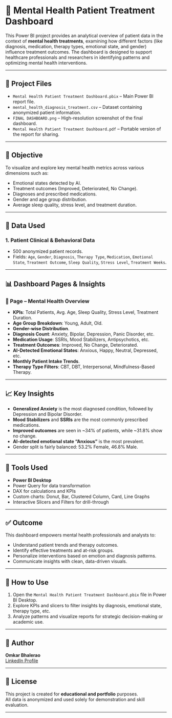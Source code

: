 # 🧠 Mental Health Patient Treatment Dashboard

This Power BI project provides an analytical overview of patient data in the context of **mental health treatments**, examining how different factors (like diagnosis, medication, therapy types, emotional state, and gender) influence treatment outcomes. The dashboard is designed to support healthcare professionals and researchers in identifying patterns and optimizing mental health interventions.

---

## 📁 Project Files

- `Mental Health Patient Treatment Dashboard.pbix` – Main Power BI report file.
- `mental_health_diagnosis_treatment.csv` – Dataset containing anonymized patient information.
- `FINAL DASHBOARD.png` – High-resolution screenshot of the final dashboard.
- `Mental Health Patient Treatment Dashboard.pdf` – Portable version of the report for sharing.

---

## 🎯 Objective

To visualize and explore key mental health metrics across various dimensions such as:
- Emotional states detected by AI.
- Treatment outcomes (Improved, Deteriorated, No Change).
- Diagnoses and prescribed medications.
- Gender and age group distribution.
- Average sleep quality, stress level, and treatment duration.

---

## 📌 Data Used

### 1. Patient Clinical & Behavioral Data
- 500 anonymized patient records.
- Fields: `Age`, `Gender`, `Diagnosis`, `Therapy Type`, `Medication`, `Emotional State`, `Treatment Outcome`, `Sleep Quality`, `Stress Level`, `Treatment Weeks`.

---

## 📊 Dashboard Pages & Insights

### 🔹 Page – Mental Health Overview
- **KPIs**: Total Patients, Avg. Age, Sleep Quality, Stress Level, Treatment Duration.
- **Age Group Breakdown**: Young, Adult, Old.
- **Gender-wise Distribution**.
- **Diagnosis Count**: Anxiety, Bipolar, Depression, Panic Disorder, etc.
- **Medication Usage**: SSRIs, Mood Stabilizers, Antipsychotics, etc.
- **Treatment Outcomes**: Improved, No Change, Deteriorated.
- **AI-Detected Emotional States**: Anxious, Happy, Neutral, Depressed, etc.
- **Monthly Patient Intake Trends**.
- **Therapy Type Filters**: CBT, DBT, Interpersonal, Mindfulness-Based Therapy.

---

## 📈 Key Insights

- **Generalized Anxiety** is the most diagnosed condition, followed by Depression and Bipolar Disorder.
- **Mood Stabilizers** and **SSRIs** are the most commonly prescribed medications.
- **Improved outcomes** are seen in ~34% of patients, while ~31.8% show no change.
- **AI-detected emotional state “Anxious”** is the most prevalent.
- Gender split is fairly balanced: 53.2% Female, 46.8% Male.

---

## 🚀 Tools Used

- **Power BI Desktop**
- Power Query for data transformation
- DAX for calculations and KPIs
- Custom charts: Donut, Bar, Clustered Column, Card, Line Graphs
- Interactive Slicers and Filters for drill-through

---

## ✅ Outcome

This dashboard empowers mental health professionals and analysts to:
- Understand patient trends and therapy outcomes.
- Identify effective treatments and at-risk groups.
- Personalize interventions based on emotion and diagnosis patterns.
- Communicate insights with clean, data-driven visuals.

---

## 📌 How to Use

1. Open the `Mental Health Patient Treatment Dashboard.pbix` file in Power BI Desktop.
2. Explore KPIs and slicers to filter insights by diagnosis, emotional state, therapy type, etc.
3. Analyze patterns and visualize reports for strategic decision-making or academic use.

---

## 👤 Author

**Omkar Bhalerao**  
[LinkedIn Profile](https://www.linkedin.com/in/omkarbhalerao3)

---

## 📝 License

This project is created for **educational and portfolio** purposes.  
All data is anonymized and used solely for demonstration and skill evaluation.

---
